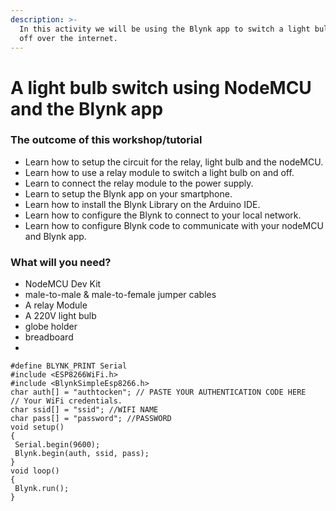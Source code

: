 ```yaml
---
description: >-
  In this activity we will be using the Blynk app to switch a light bulb on and
  off over the internet.
---
```


# A light bulb switch using NodeMCU and the Blynk app

### The outcome of this workshop/tutorial 

* Learn how to setup the circuit for the relay, light bulb and the nodeMCU.
* Learn how to use a relay module to switch a light bulb on and off.
* Learn to connect the relay module to the power supply.
* Learn to setup the Blynk app on your smartphone.
* Learn how to install the Blynk Library on the Arduino IDE.
* Learn how to configure the Blynk to connect to your local network.
* Learn how to configure Blynk code to communicate with your nodeMCU and Blynk app.



### What will you need?

* NodeMCU Dev Kit
* male-to-male & male-to-female jumper cables 
* A relay Module 
* A 220V light bulb
* globe holder 
* breadboard 
* 
```text
#define BLYNK_PRINT Serial        
#include <ESP8266WiFi.h>        
#include <BlynkSimpleEsp8266.h>        
char auth[] = "authtocken"; // PASTE YOUR AUTHENTICATION CODE HERE        
// Your WiFi credentials.        
char ssid[] = "ssid"; //WIFI NAME        
char pass[] = "password"; //PASSWORD        
void setup()        
{        
 Serial.begin(9600);        
 Blynk.begin(auth, ssid, pass);        
}        
void loop()        
{        
 Blynk.run();        
}        
```

